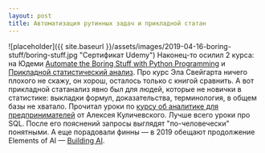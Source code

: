 ```yaml
---
layout: post
title: Автоматизация рутинных задач и прикладной статан
---
```


![placeholder]({{ site.baseurl }}/assets/images/2019-04-16-boring-stuff/boring-stuff.jpg "Сертификат Udemy")
Наконец-то осилил 2 курса: на Юдеми [Automate the Boring Stuff with Python Programming](https://www.udemy.com/automate/learn/v4/overview) и [Прикладной статистический анализ](https://courses.openedu.ru/courses/course-v1:hse+STATAN+spring_2019/courseware). Про курс Эла Свейгарта ничего плохого не скажу, он хорош, осталось только с книгой сравнить. А вот прикладной статанализ явно был для людей, которые не новички в статистике: выкладки формул, доказательства, терминология, в общем базы не хватало. Прочитал уроки по [курсу об аналитике для предпринимателей](http://smysl.io/courses/data-1/) от Алексея Куличевского. Лучше всего уроки про SQL. После его пояснений запросы выглядят "по-человечески" понятными. А еще порадовали финны — в 2019 обещают продолжение Elements of AI — [Building AI](https://www.elementsofai.com/).